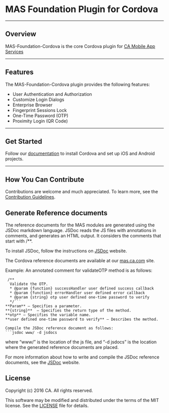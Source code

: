 # MAS Foundation Plugin for Cordova
*********************************************************

## Overview
MAS-Foundation-Cordova is the core Cordova plugin for [CA Mobile App Services](http://www.ca.com/us/developers/mas.html)
*********************************************************

## Features
The MAS-Foundation-Cordova plugin provides the following features:

* User Authentication and Authorization
* Customize Login Dialogs
* Enterprise Browser
* Fingerprint Sessions Lock
* One-Time Password (OTP)
* Proximity Login (QR Code)

*********************************************************

## Get Started
Follow our [documentation](http://mas.ca.com/docs/) to install Cordova and set up iOS and Android projects.
*********************************************************

## How You Can Contribute
Contributions are welcome and much appreciated. To learn more, see the [Contribution Guidelines](https://github.com/CAAPIM/MAS-Foundation-Cordova/blob/develop/CONTRIBUTING.md).

## Generate Reference documents
The reference documents for the MAS modules are generated using the JSDoc markdown language. JSDoc reads the JS files with annotations in comments, and generates an HTML output. It considers the comments that start with /**.

To install JSDoc, follow the instructions on [JSDoc](http://usejsdoc.org/) website.

The Cordova reference documents are available at our [mas.ca.com]( http://mas.ca.com/docs/cordova/1.4.00/sdk/) site.

Example:
An annotated comment for validateOTP method is as follows:
```
 /**
  Validate the OTP.
  * @param {function} successHandler user defined success callback
  * @param {function} errorHandler user defined error callback
  * @param {string} otp user defined one-time password to verify
  */```   
**Param** – Specifies a parameter.
**{string}**  – Specifies the return type of the method.
**otp** – Specifies the variable name.
**user defined one-time password to verify** – Describes the method.

Compile the JSDoc reference document as follows:
```jsdoc www/ -d jsdocs
```
where “www/” is the location of the js file, and “-d jsdocs” is the location where the generated reference documents are placed.

For more information about how to write and compile the JSDoc reference documents, see the [JSDoc](http://usejsdoc.org/) website.

## License
Copyright (c) 2016 CA. All rights reserved.

This software may be modified and distributed under the terms of the MIT license. See the [LICENSE](https://github.com/CAAPIM/MAS-Foundation-Cordova/blob/develop/LICENSE) file for details.

